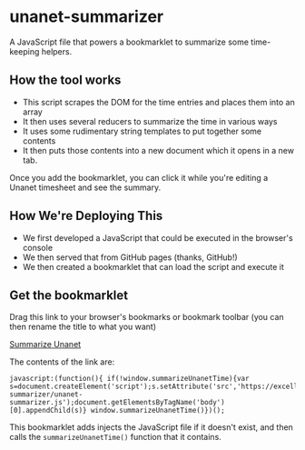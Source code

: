 # unanet-summarizer
A JavaScript file that powers a bookmarklet to summarize some time-keeping helpers.

## How the tool works

* This script scrapes the DOM for the time entries and places them into an array
* It then uses several reducers to summarize the time in various ways
* It uses some rudimentary string templates to put together some contents
* It then puts those contents into a new document which it opens in a new tab.

Once you add the bookmarklet, you can click it while you're editing a Unanet timesheet and see the summary.

## How We're Deploying This 

* We first developed a JavaScript that could be executed in the browser's console
* We then served that from GitHub pages (thanks, GitHub!)
* We then created a bookmarklet that can load the script and execute it

## Get the bookmarklet

Drag this link to your browser's bookmarks or bookmark toolbar (you can then rename the title to what you want)

<a href="javascript:(function(){ if(!window.summarizeUnanetTime){var s=document.createElement('script');s.setAttribute('src','https://excellalabs.github.io/unanet-summarizer/unanet-summarizer.js');document.getElementsByTagName('body')[0].appendChild(s)} window.summarizeUnanetTime()})();">Summarize Unanet</a>

The contents of the link are:

```
javascript:(function(){ if(!window.summarizeUnanetTime){var s=document.createElement('script');s.setAttribute('src','https://excellalabs.github.io/unanet-summarizer/unanet-summarizer.js');document.getElementsByTagName('body')[0].appendChild(s)} window.summarizeUnanetTime()})();
```

This bookmarklet adds injects the JavaScript file if it doesn't exist, and then calls the `summarizeUnanetTime()` function that it contains.
